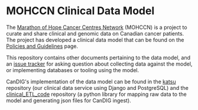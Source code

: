 # MOHCCN Clinical Data Model

The [Marathon of Hope Cancer Centres Network](https://www.marathonofhopecancercentres.ca/) (MOHCCN) is a project to curate and share clinical and genomic data on Canadian cancer patients. The project has developed a clinical data model that can be found on the [Policies and Guidelines](https://www.marathonofhopecancercentres.ca/researcher-hub/policies-and-guidelines) page. 

This repository contains other documents pertaining to the data model, and an [issue tracker](https://github.com/CanDIG/MOHCCN_clinical_data_model/issues) for asking question about collecting data against the model, or implementing databases or tooling using the model. 

CanDIG's implementation of the data model can be found in the [katsu](https://github.com/CanDIG/katsu) repository (our clinical data service using Django and PostgreSQL) and the [clinical_ETL_code](https://github.com/CanDIG/clinical_ETL_code) repository (a python library for mapping raw data to the model and generating json files for CanDIG ingest). 


